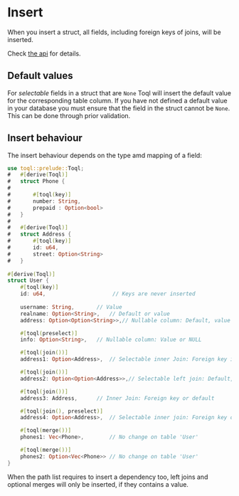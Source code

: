 # Insert
When you insert a struct, all fields, including foreign keys of joins, will be inserted. 

Check [the api](../3-api/4-insert.md) for details.

## Default values
For *selectable* fields in a struct that are `None` Toql will insert the default value for the corresponding table column.
If you have not defined a default value in your database you must ensure that the field in the struct cannot be `None`. 
This can be done through prior validation.


## Insert behaviour 

The insert behaviour depends on the type amd mapping of a field:

```rust
use toql::prelude::Toql;
#   #[derive(Toql)]
#   struct Phone {
#   
#   	#[toql(key)]
#   	number: String,
#   	prepaid : Option<bool>
#   }
#   
#   #[derive(Toql)]
#   struct Address {
#   	#[toql(key)]
#   	id: u64,
#   	street: Option<String>
#   }
  
#[derive(Toql)]
struct User {
	#[toql(key)]
	id: u64,                     // Keys are never inserted
	
	username: String,		// Value
	realname: Option<String>,	// Default or value
	address: Option<Option<String>>,// Nullable column: Default, value or NULL

	#[toql(preselect)]
	info: Option<String>, 	// Nullable column: Value or NULL

	#[toql(join())]
	address1: Option<Address>, 	// Selectable inner Join: Foreign key is inserted or default

	#[toql(join())]
	address2: Option<Option<Address>>,// Selectable left join: Default, value or NULL

	#[toql(join())]
	address3: Address, 		// Inner Join: Foreign key or default

	#[toql(join(), preselect)]
	address4: Option<Address>,	// Selectable inner join: Foreign key or default

	#[toql(merge())]
	phones1: Vec<Phone>,		// No change on table 'User'

	#[toql(merge())]
	phones2: Option<Vec<Phone>> // No change on table 'User'
}
```

When the path list requires to insert a dependency too, 
left joins and optional merges will only be inserted, if they contains a value.

 



